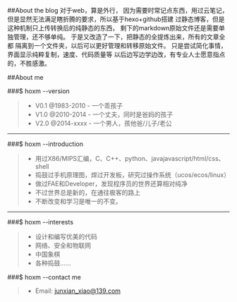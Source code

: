 ##About the blog
对于web，算是外行， 因为需要时常记点东西，用过云笔记，
但是显然无法满足瞎折腾的要求，所以基于hexo+github搭建
过静态博客，但是这种机制只上传转换后的纯静态的东西，
剩下的markdown原始文件还是需要单独管理，还不够单纯。
于是又改造了一下，把静态的全提炼出来，所有的文章全都
隔离到一个文件夹，以后可以更好管理和转移原始文件。
只是尝试简化事情，界面显示纯粹复制，速度、代码质量等
以后边写边学边改，有专业人士愿意指点的，不胜感激。

##About me

###$ hoxm \-\-version
> + V0.1 @1983-2010	- 一个乖孩子
> + V1.0 @2010-2014	- 一个丈夫，同时是爸妈的孩子
> + V2.0 @2014-xxxx	- 一个男人，孩他爸/儿子/老公

----

###$ hoxm \-\-introduction
> + 用过X86/MIPS汇编，C、C++、python、javajavascript/html/css、shell
> + 捣鼓过手机原理图，焊过开发板，研究过操作系统（ucos/ecos/linux）
> + 做过FAE和Developer，发现程序员的世界还算相对纯净
> + 不过世界总是新的，在通往极客的路上
> + 不断改变和学习是唯一的不变。

----

###$ hoxm \-\-interests
> + 设计和编写优美的代码
> + 网络、安全和物联网
> + 中国象棋
> + 各种捣鼓……


###$ hoxm \-\-contact me
> + Email: junxian_xiao@139.com

